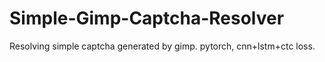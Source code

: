 # Simple-Gimp-Captcha-Resolver
Resolving simple captcha generated by gimp. pytorch, cnn+lstm+ctc loss.

